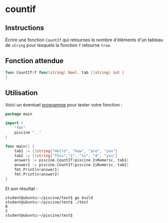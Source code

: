 # countif

## Instructions

Écrire une fonction `CountIf` qui retournes le nombre d'éléments d'un tableau de `string` pour lesquels la fonction `f` retourne `true`.

## Fonction attendue

```go
func CountIf(f func(string) bool, tab []string) int {
}
```

## Utilisation

Voici un éventuel [programme](TODO-LINK) pour tester votre fonction :

```go
package main

import (
	"fmt"
	piscine ".."
)

func main() {
	tab1 := []string{"Hello", "how", "are", "you"}
	tab2 := []string{"This","1", "is", "4", "you"}
	answer1 := piscine.CountIf(piscine.IsNumeric, tab1)
	answer2 := piscine.CountIf(piscine.IsNumeric, tab2)
	fmt.Println(answer1)
	fmt.Println(answer2)
}
```

Et son résultat :

```console
student@ubuntu:~/piscine/test$ go build
student@ubuntu:~/piscine/test$ ./test
0
2
student@ubuntu:~/piscine/test$
```
